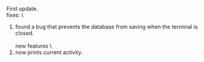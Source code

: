 First update.\
fixes: \
1. found a bug that prevents the database from saving when the terminal is closed.\
\
new features \
1. now prints current activity.
